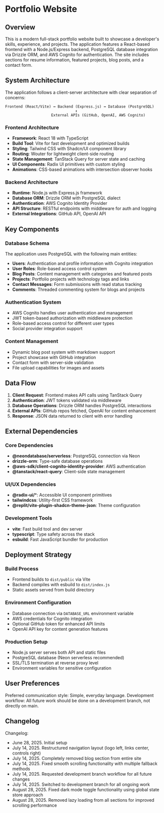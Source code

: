 # Portfolio Website

## Overview

This is a modern full-stack portfolio website built to showcase a developer's skills, experience, and projects. The application features a React-based frontend with a Node.js/Express backend, PostgreSQL database integration via Drizzle ORM, and AWS Cognito for authentication. The site includes sections for resume information, featured projects, blog posts, and a contact form.

## System Architecture

The application follows a client-server architecture with clear separation of concerns:

```
Frontend (React/Vite) ↔ Backend (Express.js) ↔ Database (PostgreSQL)
                                ↕
                     External APIs (GitHub, OpenAI, AWS Cognito)
```

### Frontend Architecture
- **Framework**: React 18 with TypeScript
- **Build Tool**: Vite for fast development and optimized builds
- **Styling**: Tailwind CSS with Shadcn/UI component library
- **Routing**: Wouter for lightweight client-side routing
- **State Management**: TanStack Query for server state and caching
- **UI Components**: Radix UI primitives with custom styling
- **Animations**: CSS-based animations with intersection observer hooks

### Backend Architecture
- **Runtime**: Node.js with Express.js framework
- **Database ORM**: Drizzle ORM with PostgreSQL dialect
- **Authentication**: AWS Cognito Identity Provider
- **API Structure**: RESTful endpoints with middleware for auth and logging
- **External Integrations**: GitHub API, OpenAI API

## Key Components

### Database Schema
The application uses PostgreSQL with the following main entities:
- **Users**: Authentication and profile information with Cognito integration
- **User Roles**: Role-based access control system
- **Blog Posts**: Content management with categories and featured posts
- **Projects**: Portfolio projects with technology tags and links
- **Contact Messages**: Form submissions with read status tracking
- **Comments**: Threaded commenting system for blogs and projects

### Authentication System
- AWS Cognito handles user authentication and management
- JWT token-based authorization with middleware protection
- Role-based access control for different user types
- Social provider integration support

### Content Management
- Dynamic blog post system with markdown support
- Project showcase with GitHub integration
- Contact form with server-side validation
- File upload capabilities for images and assets

## Data Flow

1. **Client Request**: Frontend makes API calls using TanStack Query
2. **Authentication**: JWT tokens validated via middleware
3. **Database Operations**: Drizzle ORM handles PostgreSQL interactions
4. **External APIs**: GitHub repos fetched, OpenAI for content enhancement
5. **Response**: JSON data returned to client with error handling

## External Dependencies

### Core Dependencies
- **@neondatabase/serverless**: PostgreSQL connection via Neon
- **drizzle-orm**: Type-safe database operations
- **@aws-sdk/client-cognito-identity-provider**: AWS authentication
- **@tanstack/react-query**: Client-side state management

### UI/UX Dependencies
- **@radix-ui/***: Accessible UI component primitives
- **tailwindcss**: Utility-first CSS framework
- **@replit/vite-plugin-shadcn-theme-json**: Theme configuration

### Development Tools
- **vite**: Fast build tool and dev server
- **typescript**: Type safety across the stack
- **esbuild**: Fast JavaScript bundler for production

## Deployment Strategy

### Build Process
- Frontend builds to `dist/public` via Vite
- Backend compiles with esbuild to `dist/index.js`
- Static assets served from build directory

### Environment Configuration
- Database connection via `DATABASE_URL` environment variable
- AWS credentials for Cognito integration
- Optional GitHub token for enhanced API limits
- OpenAI API key for content generation features

### Production Setup
- Node.js server serves both API and static files
- PostgreSQL database (Neon serverless recommended)
- SSL/TLS termination at reverse proxy level
- Environment variables for sensitive configuration

## User Preferences

Preferred communication style: Simple, everyday language.
Development workflow: All future work should be done on a development branch, not directly on main.

## Changelog

Changelog:
- June 28, 2025. Initial setup
- July 14, 2025. Restructured navigation layout (logo left, links center, controls right)
- July 14, 2025. Completely removed blog section from entire site
- July 14, 2025. Fixed smooth scrolling functionality with multiple fallback methods
- July 14, 2025. Requested development branch workflow for all future changes
- July 14, 2025. Switched to development branch for all ongoing work
- August 28, 2025. Fixed dark mode toggle functionality using global state store approach
- August 28, 2025. Removed lazy loading from all sections for improved scrolling performance

